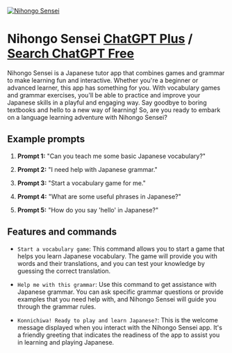 
[![Nihongo Sensei](https://files.oaiusercontent.com/file-BcUavMQylCuExO58geEDbT41?se=2123-10-17T00%3A46%3A08Z&sp=r&sv=2021-08-06&sr=b&rscc=max-age%3D31536000%2C%20immutable&rscd=attachment%3B%20filename%3Df9b8971c-56e1-4c18-b0f7-72c9bd7dbd3c.png&sig=FsRWO8qo/QOzUluBnhdT38Fu3uGybMi6UhKJ9QkhelM%3D)](https://chat.openai.com/g/g-V6nOWJ22r-nihongo-sensei)

# Nihongo Sensei [ChatGPT Plus](https://chat.openai.com/g/g-V6nOWJ22r-nihongo-sensei) / [Search ChatGPT Free](https://gptcall.net/index.html#/?search=Nihongo%20Sensei)

Nihongo Sensei is a Japanese tutor app that combines games and grammar to make learning fun and interactive. Whether you're a beginner or advanced learner, this app has something for you. With vocabulary games and grammar exercises, you'll be able to practice and improve your Japanese skills in a playful and engaging way. Say goodbye to boring textbooks and hello to a new way of learning! So, are you ready to embark on a language learning adventure with Nihongo Sensei?

## Example prompts

1. **Prompt 1:** "Can you teach me some basic Japanese vocabulary?"

2. **Prompt 2:** "I need help with Japanese grammar."

3. **Prompt 3:** "Start a vocabulary game for me."

4. **Prompt 4:** "What are some useful phrases in Japanese?"

5. **Prompt 5:** "How do you say 'hello' in Japanese?"



## Features and commands

- `Start a vocabulary game`: This command allows you to start a game that helps you learn Japanese vocabulary. The game will provide you with words and their translations, and you can test your knowledge by guessing the correct translation.
  
- `Help me with this grammar`: Use this command to get assistance with Japanese grammar. You can ask specific grammar questions or provide examples that you need help with, and Nihongo Sensei will guide you through the grammar rules.
  
- `Konnichiwa! Ready to play and learn Japanese?`: This is the welcome message displayed when you interact with the Nihongo Sensei app. It's a friendly greeting that indicates the readiness of the app to assist you in learning and playing Japanese.



